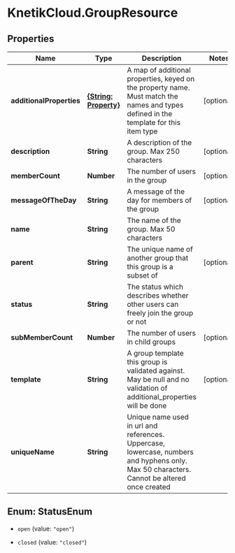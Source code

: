 # KnetikCloud.GroupResource

## Properties
Name | Type | Description | Notes
------------ | ------------- | ------------- | -------------
**additionalProperties** | [**{String: Property}**](Property.md) | A map of additional properties, keyed on the property name.  Must match the names and types defined in the template for this item type | [optional] 
**description** | **String** | A description of the group. Max 250 characters | [optional] 
**memberCount** | **Number** | The number of users in the group | [optional] 
**messageOfTheDay** | **String** | A message of the day for members of the group | [optional] 
**name** | **String** | The name of the group. Max 50 characters | 
**parent** | **String** | The unique name of another group that this group is a subset of | [optional] 
**status** | **String** | The status which describes whether other users can freely join the group or not | 
**subMemberCount** | **Number** | The number of users in child groups | [optional] 
**template** | **String** | A group template this group is validated against. May be null and no validation of additional_properties will be done | [optional] 
**uniqueName** | **String** | Unique name used in url and references. Uppercase, lowercase, numbers and hyphens only. Max 50 characters. Cannot be altered once created | 


<a name="StatusEnum"></a>
## Enum: StatusEnum


* `open` (value: `"open"`)

* `closed` (value: `"closed"`)





